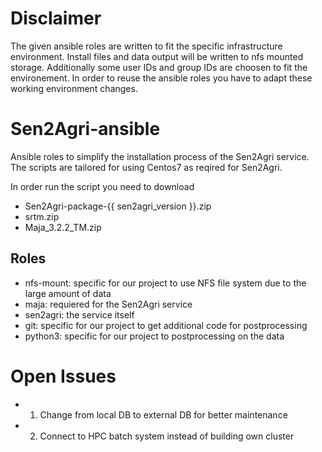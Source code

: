 
# Disclaimer

The given ansible roles are written to fit the specific infrastructure environment.
Install files and data output will be written to nfs mounted storage. Additionally some
user IDs and group IDs are choosen to fit the environement. In order
to reuse the ansible roles you have to adapt these working environment changes.

# Sen2Agri-ansible
Ansible roles to simplify the installation process of the Sen2Agri service.
The scripts are tailored for using Centos7 as reqired for Sen2Agri.

In order run the script you need to download

* Sen2Agri-package-{{ sen2agri_version }}.zip
* srtm.zip
* Maja_3.2.2_TM.zip

## Roles

* nfs-mount: specific for our project to use NFS file system due to the large amount of data
* maja: requiered for the Sen2Agri service
* sen2agri: the service itself
* git: specific for our project to get additional code for postprocessing
* python3: specific for our project to postprocessing on the data

# Open Issues

* 1) Change from local DB to external DB for better maintenance
* 2) Connect to HPC batch system instead of building own cluster
